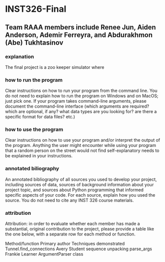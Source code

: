 # INST326-Final

## Team RAAA members include Renee Jun, Aiden Anderson, Ademir Ferreyra, and Abdurakhmon (Abe) Tukhtasinov

### explanation
The final project is a zoo keeper simulator where 

### how to run the program
Clear instructions on how to run your program from the command line. You do not need to explain how to run the program on Windows and on MacOS; just pick one. If your program takes command-line arguments, please document the command-line interface (which arguments are required? which are optional, if any? what data types are you looking for? are there a specific format for data files? etc.)

### how to use the program
Clear instructions on how to use your program and/or interpret the output of the program. Anything the user might encounter while using your program that a random person on the street would not find self-explanatory needs to be explained in your instructions.

### annotated biliography
An annotated bibliography of all sources you used to develop your project, including sources of data, sources of background information about your project topic, and sources about Python programming that informed specific aspects of your code. For each source, explain how you used the source. You do not need to cite any INST 326 course materials.

### attribution
Attribution: in order to evaluate whether each member has made a substantial, original contribution to the project, please provide a table like the one below, with a separate row for each method or function.

Method/function	Primary author 	Techniques demonstrated
Tunnel.find_connections	Avery Student	sequence unpacking
parse_args	Frankie Learner	ArgumentParser class

